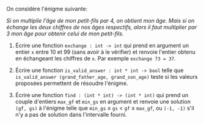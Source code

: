   On considère l'énigme suivante:
  
  *Si on multiplie l'âge de mon petit-fils par 4, on obtient mon âge. Mais si on échange les deux chiffres de nos âges respectifs, alors il faut multiplier par 3 mon âge pour obtenir celui de mon petit-fils.*

1. Écrire une fonction `exchange : int -> int` qui prend en argument
    un entier `x` entre 10 et 99 (sans avoir à le vérifier) et renvoie
    l'entier obtenu en échangeant les chiffres de `x`. Par exemple
    `exchange 73 = 37`.

2. Écrire une fonction `is_valid_answer : int * int -> bool` telle que
    `is_valid_answer (grand_father_age, grand_son_age)` teste si les
    valeurs proposées permettent de résoudre l'énigme.
    
3. Écrire une fonction `find : (int * int) -> (int * int)` qui prend
    un couple d'entiers `max_gf` et `min_gs` en argument et renvoie
    une solution `(gf, gs)` à l'énigme telle que `min_gs` ≤ `gs`
    < `gf` ≤ `max_gf`, ou `(-1, -1)` s'il n'y a pas de solution
    dans l'intervalle fourni.
